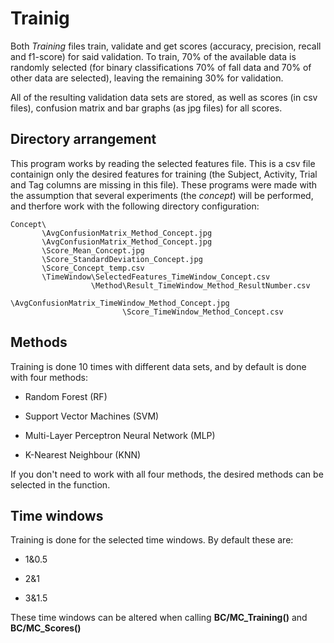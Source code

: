 # Trainig

Both _Training_ files train, validate and get scores (accuracy, precision, recall and f1-score) for said validation. To train, 70% of the available data is randomly selected (for binary classifications 70% of fall data and 70% of other data are selected), leaving the remaining 30% for validation.


All of the resulting validation data sets are stored, as well as scores (in csv files), confusion matrix and bar graphs (as jpg files) for all scores.

## Directory arrangement

This program works by reading the selected features file. This is a csv file containign only the desired features for training (the Subject, Activity, Trial and Tag columns are missing in this file). These programs were made with the assumption that several experiments (the _concept_) will be performed, and therfore work with the following directory configuration:


    Concept\
           \AvgConfusionMatrix_Method_Concept.jpg
           \AvgConfusionMatrix_Method_Concept.jpg
           \Score_Mean_Concept.jpg
           \Score_StandardDeviation_Concept.jpg
           \Score_Concept_temp.csv
           \TimeWindow\SelectedFeatures_TimeWindow_Concept.csv
                      \Method\Result_TimeWindow_Method_ResultNumber.csv
                             \AvgConfusionMatrix_TimeWindow_Method_Concept.jpg
                             \Score_TimeWindow_Method_Concept.csv
    

## Methods

Training is done 10 times with different data sets, and by default is done with four methods:


- Random Forest (RF)

- Support Vector Machines (SVM)

- Multi-Layer Perceptron Neural Network (MLP)

- K-Nearest Neighbour (KNN)


If you don't need to work with all four methods, the desired methods can be selected in the function. 

## Time windows

Training is done for the selected time windows. By default these are:

- 1&0.5

- 2&1

- 3&1.5

These time windows can be altered when calling **BC/MC_Training()** and **BC/MC_Scores()**
